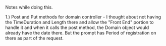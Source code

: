 Notes while doing this.

1.) Post and Put methods for domain controller - 
I thought about not having the TimeDuration and Length there and allow the "Front End" portion to handle it and when it calls the post method,
the Domain object would already have the date there. But the prompt has Period of registration on there as part of the request.
